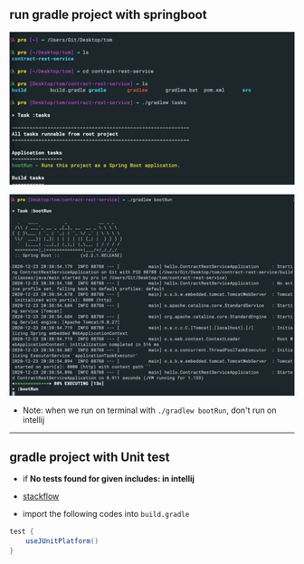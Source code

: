 ## run gradle project with springboot

![](img/2020-12-23-20-37-58.png)

![](img/2020-12-23-20-39-12.png)

- Note: when we run on terminal with `./gradlew bootRun`, don't run on intellij

---

## gradle project with Unit test

- if **No tests found for given includes: in intellij**
- [stackflow](https://stackoverflow.com/questions/30474767/no-tests-found-for-given-includes-error-when-running-parameterized-unit-test-in)

- import the following codes into `build.gradle`

```java
test {
    useJUnitPlatform()
}
```






